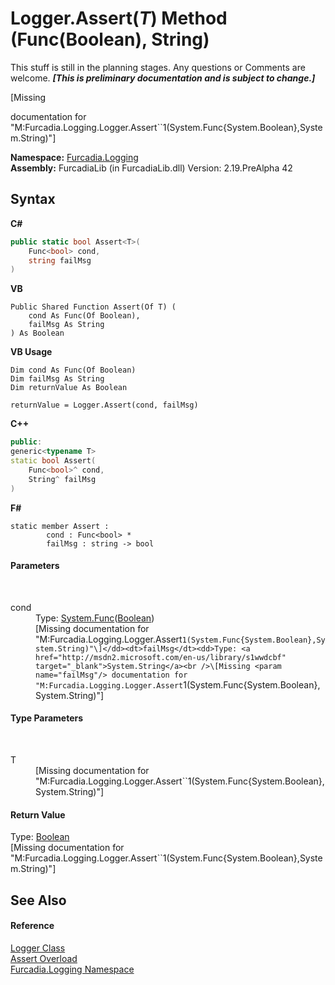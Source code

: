 # Logger.Assert(*T*) Method (Func(Boolean), String)
This stuff is still in the planning stages. Any questions or Comments are welcome. _**\[This is preliminary documentation and is subject to change.\]**_

\[Missing <summary> documentation for "M:Furcadia.Logging.Logger.Assert``1(System.Func{System.Boolean},System.String)"\]

**Namespace:**&nbsp;<a href="N_Furcadia_Logging">Furcadia.Logging</a><br />**Assembly:**&nbsp;FurcadiaLib (in FurcadiaLib.dll) Version: 2.19.PreAlpha 42

## Syntax

**C#**<br />
``` C#
public static bool Assert<T>(
	Func<bool> cond,
	string failMsg
)

```

**VB**<br />
``` VB
Public Shared Function Assert(Of T) ( 
	cond As Func(Of Boolean),
	failMsg As String
) As Boolean
```

**VB Usage**<br />
``` VB Usage
Dim cond As Func(Of Boolean)
Dim failMsg As String
Dim returnValue As Boolean

returnValue = Logger.Assert(cond, failMsg)
```

**C++**<br />
``` C++
public:
generic<typename T>
static bool Assert(
	Func<bool>^ cond, 
	String^ failMsg
)
```

**F#**<br />
``` F#
static member Assert : 
        cond : Func<bool> * 
        failMsg : string -> bool 

```


#### Parameters
&nbsp;<dl><dt>cond</dt><dd>Type: <a href="http://msdn2.microsoft.com/en-us/library/bb534960" target="_blank">System.Func</a>(<a href="http://msdn2.microsoft.com/en-us/library/a28wyd50" target="_blank">Boolean</a>)<br />\[Missing <param name="cond"/> documentation for "M:Furcadia.Logging.Logger.Assert``1(System.Func{System.Boolean},System.String)"\]</dd><dt>failMsg</dt><dd>Type: <a href="http://msdn2.microsoft.com/en-us/library/s1wwdcbf" target="_blank">System.String</a><br />\[Missing <param name="failMsg"/> documentation for "M:Furcadia.Logging.Logger.Assert``1(System.Func{System.Boolean},System.String)"\]</dd></dl>

#### Type Parameters
&nbsp;<dl><dt>T</dt><dd>\[Missing <typeparam name="T"/> documentation for "M:Furcadia.Logging.Logger.Assert``1(System.Func{System.Boolean},System.String)"\]</dd></dl>

#### Return Value
Type: <a href="http://msdn2.microsoft.com/en-us/library/a28wyd50" target="_blank">Boolean</a><br />\[Missing <returns> documentation for "M:Furcadia.Logging.Logger.Assert``1(System.Func{System.Boolean},System.String)"\]

## See Also


#### Reference
<a href="T_Furcadia_Logging_Logger">Logger Class</a><br /><a href="Overload_Furcadia_Logging_Logger_Assert">Assert Overload</a><br /><a href="N_Furcadia_Logging">Furcadia.Logging Namespace</a><br />